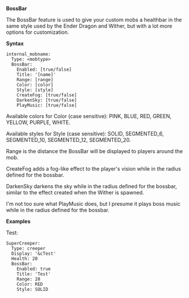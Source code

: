 **BossBar**

The BossBar feature is used to give your custom mobs a healthbar in the same style used by the Ender Dragon and Wither, but with a lot more options for customization.

**Syntax**

```
internal_mobname:
  Type: <mobtype>
  BossBar:
    Enabled: [true/false]
    Title: '[name]'
    Range: [range]
    Color: [color]
    Style: [style]
    CreateFog: [true/false]
    DarkenSky: [true/false]
    PlayMusic: [true/false]
```

Available colors for Color (case sensitive): PINK, BLUE, RED, GREEN, YELLOW, PURPLE, WHITE.

Available styles for Style (case sensitive): SOLID, SEGMENTED_6, SEGMENTED_10, SEGMENTED_12, SEGMENTED_20.

Range is the distance the BossBar will be displayed to players around the mob.

CreateFog adds a fog-like effect to the player's vision while in the radius defined for the bossbar.

DarkenSky darkens the sky while in the radius defined for the bossbar, similar to the effect created when the Wither is spawned.

I'm not too sure what PlayMusic does, but I presume it plays boss music while in the radius defined for the bossbar.

**Examples**

Test:

```
SuperCreeper:
  Type: creeper
  Display: '&cTest'
  Health: 20
  BossBar:
    Enabled: true
    Title: 'Test'
    Range: 20
    Color: RED
    Style: SOLID
```